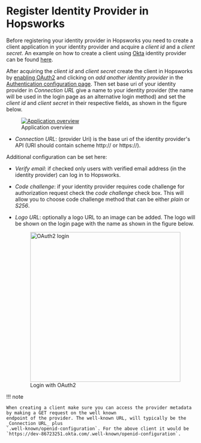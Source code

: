 # Register Identity Provider in Hopsworks

Before registering your identity provider in Hopsworks you need to create a client application in your identity provider and 
acquire a _client id_ and a _client secret_. An example on how to create a client using [Okta](https://www.okta.com/) 
identity provider can be found [here](./create-okta-client.md).

After acquiring the _client id_ and _client secret_ create the client in Hopsworks by [enabling OAuth2](../auth.md)
and clicking on _add another identity provider_ in the [Authentication configuration page](../auth.md). Then set 
base uri of your identity provider in _Connection URL_ give a name to your identity provider (the name will be used 
in the login page as an alternative login method) and set the _client id_ and _client secret_ in their respective 
fields,  as shown in the figure below.

<figure>
  <a  href="../../../assets/images/admin/oauth2/register-app.png">
    <img src="../../../assets/images/admin/oauth2/register-app.png" alt="Application overview" />
  </a>
  <figcaption>Application overview</figcaption>
</figure>

- _Connection URL_: (provider Uri) is the base uri of the identity provider's API (URI should contain scheme http:// or 
  https://). 

Additional configuration can be set here:

- _Verify email_: if checked only users with verified email address (in the identity provider) can log in to Hopsworks. 
- _Code challenge_: if your identity provider requires code challenge for authorization request check 
  the _code challenge_ check box. This will allow you to choose code challenge method that can be either _plain_ or 
  _S256_.
- _Logo URL_: optionally a logo URL to an image can be added. The logo will be shown on the login page with the name 
  as shown in the figure below.

  <figure>
    <a  href="../../../assets/images/auth/oauth2.png">
      <img width="400px" src="../../../assets/images/auth/oauth2.png" alt="OAuth2 login" />
    </a>
    <figcaption>Login with OAuth2</figcaption>
  </figure>

!!! note

    When creating a client make sure you can access the provider metadata by making a GET request on the well known 
    endpoint of the provider. The well-known URL, will typically be the _Connection URL_ plus 
    `.well-known/openid-configuration`. For the above client it would be 
    `https://dev-86723251.okta.com/.well-known/openid-configuration`.